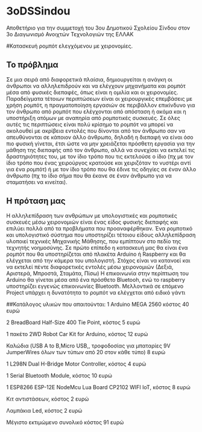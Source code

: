 # 3oDSSindou
Αποθετήριο για την συμμετοχή του 3ου Δημοτικού Σχολείου Σίνδου στον 3ο Διαγωνισμό Ανοιχτών Τεχνολογιών της ΕΛΛΑΚ


#Κατασκευή ρομπότ ελεγχόμενου με χειρονομίες.

## Το πρόβλημα 
Σε μια σειρά από διαφορετικά πλαίσια, δημιουργείται η ανάγκη οι άνθρωποι να αλληλεπιδρούν και να ελέγχουν μηχανήματα και ρομπότ μέσα από φυσικές διεπαφές,
όπως είναι η ομιλία και οι χειρονομίες. Παραδείγματα τέτοιων περιπτώσεων είναι οι χειρουργικές επεμβάσεις με χρήση ρομπότ, η πραγματοποίηση εργασιών σε περιβάλλον επικίνδυνο για τον άνθρωπο από ρομπότ που ελέγχονται από απόσταση ή ακόμα και η υποστήριξη ατόμων με αναπηρία από ρομποτικές συσκευές. Σε όλες αυτές τις περιπτώσεις είναι πολύ κρίσημο το ρομπότ
να μπορεί να ακολουθεί με ακρίβεια εντολές που δίνονται από τον άνθρωπο σαν να απευθύνονται σε κάποιον άλλο άνθρωπο, δηλαδή η διεπαφή να είναι όσο πιο φυσική γίνεται, έτσι ώστε να μην χρειάζεται πρόσθετη εργασία για την μάθηση της διεπαφής από τον άνθρωπο, αλλά να συνεχίσει να εκτελεί τις δραστηριότητες του, με τον ίδιο τρόπο που τις εκτελούσε ο ίδιο (πχ με τον ίδιο τρόπο που ένας χειρούργος κρατούσε και χειριζόταν το νυστέρι αντί για ένα ρομπότ) ή με τον ίδιο τρόπο που θα έδινε τις οδηγίες σε έναν άλλο άνθρωπο (πχ το ίδιο σήμα που θα έκανε σε έναν άνθρωπο για να σταματήσει να κινείται). 

## Η πρόταση μας
Η αλληλεπίδραση των ανθρώπων με υπολογιστικές και ρομποτικές συσκευές μέσω χειρονομιών είναι ένας είδος φυσικής διεπαφής και επιλύει πολλά από τα προβλήματα που προαναφέρθηκαν. 
Ένα ρομποτικό και υπολογιστικό σύστημα που υποστηρίζει τέτοιου είδους αλληλεπίδραση υλοποιεί τεχνικές Μηχανικής Μάθησης, που εμπίπτουν στο πεδίο της τεχνητής νοημοσύνης. Σε πρώτο επίπεδο η κατασκευή μας θα είναι ένα ρομπότ που θα υποστηρίζεται από πλακέτα Arduino ή Raspberry και θα ελέγχεται από την κάμερα του υπολογιστή. Στόχος είναι να κατανοεί και να εκτελεί πέντε διαφορετικές εντολές μέσω χειρονομιών (Δεξιά, Αριστερά, Μπροστά, Σταμάτα, Πίσω) Η επικοινωνία στην περίπτωση του Arduino θα γίνεται μέσα από ένα πρόσθετο Bluetooh, ενώ το raspberry υποστηρίζει εγγενώς επικοινωνίες Bluetooth. Μελλοντικά  σε επόμενο Project υπάρχει η δυνατότητα το ρομπότ να ελέγχεται από ειδικό γάντι 

##Κατάλογος υλικών που απαιτούνται:
1 Arduino MEGA 2560 κόστος 40 ευρώ

2 BreadBoard Half-Size 400 Tie Point, κόστος 5 ευρώ

1 πακέτο 2WD Robot Car Kit for Arduino, κόστος 12 ευρώ

Καλώδια (USB A to B,Micro USB,, τροφοδοσίας για μπαταρίες 9V JumperWires όλων των τύπων από 20 στον κάθε τύπο) 8 ευρώ


1 L298N Dual H-Bridge Motor Controller, κόστος 4 ευρώ

1 Serial Bluetooth Module, κόστος 10 ευρώ

1 ESP8266 ESP-12E NodeMcu Lua Board CP2102 WIFI IoT, κόστος 8 ευρώ

 Κιτ αντιστάσεων, κόστος 2 ευρώ
 
 Λαμπάκια Led, κόστος 2 ευρώ
 
 Μέγιστο εκτιμώμενο συνολικό κόστος 91 ευρώ

